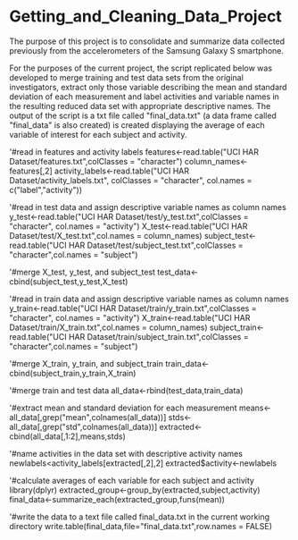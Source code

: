 # Getting_and_Cleaning_Data_Project
The purpose of this project is to consolidate and summarize data collected previously from the accelerometers of the Samsung Galaxy S smartphone. 

For the purposes of the current project, the script replicated below was developed to merge training and test data sets from the original investigators, extract only those variable describing the mean and standard deviation of each measurement and label activities and variable names in the resulting reduced data set with appropriate descriptive names. The output of the script is a txt file called "final_data.txt" (a data frame called "final_data" is also created) is created displaying the average of each variable of interest for each subject and activity.

'#read in features and activity labels
features<-read.table("UCI HAR Dataset/features.txt",colClasses = "character")
column_names<-features[,2]
activity_labels<-read.table("UCI HAR Dataset/activity_labels.txt", colClasses = 
                              "character", col.names = c("label","activity"))

'#read in test data and assign descriptive variable names as column names
y_test<-read.table("UCI HAR Dataset/test/y_test.txt",colClasses = "character",
          col.names = "activity")
X_test<-read.table("UCI HAR Dataset/test/X_test.txt",col.names = column_names)
subject_test<-read.table("UCI HAR Dataset/test/subject_test.txt",colClasses = 
          "character",col.names = "subject")

'#merge X_test, y_test, and subject_test
test_data<-cbind(subject_test,y_test,X_test)

'#read in train data and assign descriptive variable names as column names
y_train<-read.table("UCI HAR Dataset/train/y_train.txt",colClasses = "character",
                   col.names = "activity")
X_train<-read.table("UCI HAR Dataset/train/X_train.txt",col.names = column_names)
subject_train<-read.table("UCI HAR Dataset/train/subject_train.txt",colClasses = 
                           "character",col.names = "subject")

'#merge X_train, y_train, and subject_train
train_data<-cbind(subject_train,y_train,X_train)

'#merge train and test data
all_data<-rbind(test_data,train_data)

'#extract mean and standard deviation for each measurement
means<-all_data[,grep("mean",colnames(all_data))]
stds<-all_data[,grep("std",colnames(all_data))]
extracted<-cbind(all_data[,1:2],means,stds)

'#name activities in the data set with descriptive activity names
newlabels<activity_labels[extracted[,2],2]
extracted$activity<-newlabels

'#calculate averages of each variable for each subject and activity
library(dplyr)
extracted_group<-group_by(extracted,subject,activity)
final_data<-summarize_each(extracted_group,funs(mean))

'#write the data to a text file called final_data.txt in the current working directory
write.table(final_data,file="final_data.txt",row.names = FALSE)
